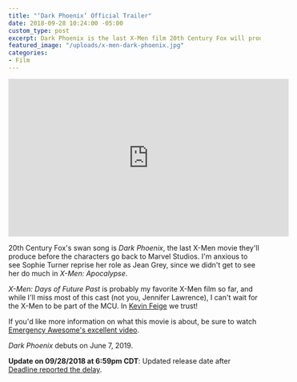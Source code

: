 ```yaml
---
title: "‘Dark Phoenix’ Official Trailer"
date: 2018-09-28 10:24:00 -05:00
custom_type: post
excerpt: Dark Phoenix is the last X-Men film 20th Century Fox will produce before handing the back the characters to Marvel Studios.
featured_image: "/uploads/x-men-dark-phoenix.jpg"
categories:
- Film
---
```


<div class="iframe-container">
<iframe width="560" height="315" src="https://www.youtube.com/embed/QWbMckU3AOQ?rel=0" frameborder="0" allow="autoplay; encrypted-media" allowfullscreen></iframe>
</div>

20th Century Fox's swan song is *Dark Phoenix*, the last X-Men movie they'll produce before the characters go back to Marvel Studios. I'm anxious to see Sophie Turner reprise her role as Jean Grey, since we didn't get to see her do much in *X-Men: Apocalypse*.

*X-Men: Days of Future Past* is probably my favorite X-Men film so far, and while I'll miss most of this cast (not you, Jennifer Lawrence), I can't wait for the X-Men to be part of the MCU. In [Kevin Feige](https://en.wikipedia.org/wiki/Kevin_Feige) we trust!

If you'd like more information on what this movie is about, be sure to watch [Emergency Awesome's excellent video](https://youtu.be/loarJ7u3TN0).

*Dark Phoenix* debuts on June 7, 2019.

**Update on 09/28/2018 at 6:59pm CDT**: Updated release date after [Deadline reported the delay](https://deadline.com/2018/09/dark-phoenix-alita-battle-angel-deadpool-gambit-release-date-changes-1202473229/).
